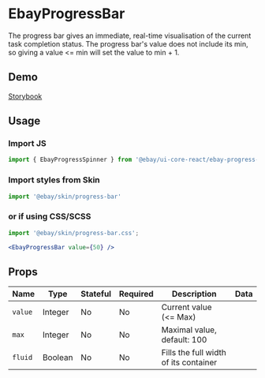 # EbayProgressBar
The progress bar gives an immediate, real-time visualisation of the current task completion status. The progress bar's value does not include its min, so giving a value <= min will set the value to min + 1.

## Demo
[Storybook](https://opensource.ebay.com/ebayui-core-react/main/?path=/story/progress-ebay-progress-bar--default)

## Usage

### Import JS
```jsx harmony
import { EbayProgressSpinner } from '@ebay/ui-core-react/ebay-progress-bar'
```

### Import styles from Skin
```jsx
import '@ebay/skin/progress-bar'
```

### or if using CSS/SCSS
```jsx
import '@ebay/skin/progress-bar.css';
```

```jsx harmony
<EbayProgressBar value={50} />
```

## Props

Name | Type | Stateful | Required | Description | Data
--- | --- | --- | --- | --- | ---
`value` | Integer | No | No | Current value (<= Max)
`max` | Integer | No | No | Maximal value, default: 100
`fluid` | Boolean | No | No | Fills the full width of its container
